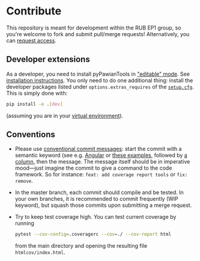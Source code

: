 <!-- cspell:ignore coveragerc htmlcov -->

# Contribute

This repository is meant for development within the RUB EP1 group, so you're
welcome to fork and submit pull/merge requests! Alternatively, you can
[request access](https://gitlab.ep1.rub.de/redeboer/pyPawianTools/-/project_members/request_access).

## Developer extensions

As a developer, you need to install pyPawianTools in
["editable" mode](https://pip.pypa.io/en/stable/reference/pip_install/#editable-installs).
See [installation instructions](./README.md#installation). You only need to do
one additional thing: install the developer packages listed under
`options.extras_requires` of the [`setup.cfg`](./setup.cfg). This is simply
done with:

```bash
pip install -e .[dev]
```

(assuming you are in your [virtual environment](./README.md#installation)).

## Conventions

- Please use
  [conventional commit messages](https://www.conventionalcommits.org/): start
  the commit with a semantic keyword (see e.g.
  [Angular](https://github.com/angular/angular/blob/master/CONTRIBUTING.md#type)
  or
  [these examples](https://seesparkbox.com/foundry/semantic_commit_messages),
  followed by [a column](https://git-scm.com/docs/git-interpret-trailers), then
  the message. The message itself should be in imperative mood—just imagine the
  commit to give a command to the code framework. So for instance:
  `feat: add coverage report tools` or `fix: remove`.

- In the master branch, each commit should compile and be tested. In your own
  branches, it is recommended to commit frequently (WIP keyword), but squash
  those commits upon submitting a merge request.

- Try to keep test coverage high. You can test current coverage by running

  ```bash
  pytest --cov-config=.coveragerc --cov=./ --cov-report html
  ```

  from the main directory and opening the resulting file `htmlcov/index.html`.
